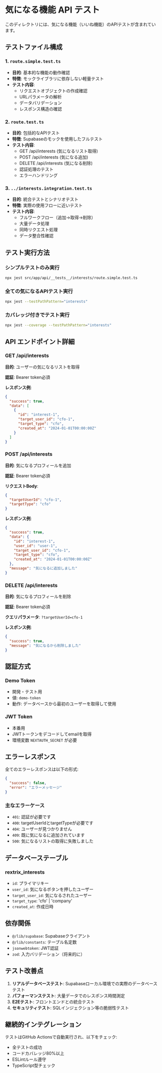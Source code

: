# 気になる機能 API テスト

このディレクトリには、気になる機能（いいね機能）のAPIテストが含まれています。

## テストファイル構成

### 1. `route.simple.test.ts`
- **目的**: 基本的な機能の動作確認
- **特徴**: モックライブラリに依存しない軽量テスト
- **テスト内容**:
  - リクエストオブジェクトの作成確認
  - URLパラメータの解析
  - データバリデーション
  - レスポンス構造の確認

### 2. `route.test.ts`
- **目的**: 包括的なAPIテスト
- **特徴**: Supabaseのモックを使用したフルテスト
- **テスト内容**:
  - GET /api/interests (気になるリスト取得)
  - POST /api/interests (気になる追加)
  - DELETE /api/interests (気になる削除)
  - 認証処理のテスト
  - エラーハンドリング

### 3. `../interests.integration.test.ts`
- **目的**: 統合テストとシナリオテスト
- **特徴**: 実際の使用フローに近いテスト
- **テスト内容**:
  - フルワークフロー（追加→取得→削除）
  - 大量データ処理
  - 同時リクエスト処理
  - データ整合性確認

## テスト実行方法

### シンプルテストのみ実行
```bash
npx jest src/app/api/__tests__/interests/route.simple.test.ts
```

### 全ての気になるAPIテスト実行
```bash
npx jest --testPathPattern="interests"
```

### カバレッジ付きでテスト実行
```bash
npx jest --coverage --testPathPattern="interests"
```

## API エンドポイント詳細

### GET /api/interests
**目的**: ユーザーの気になるリストを取得

**認証**: Bearer token必須

**レスポンス例**:
```json
{
  "success": true,
  "data": [
    {
      "id": "interest-1",
      "target_user_id": "cfo-1",
      "target_type": "cfo",
      "created_at": "2024-01-01T00:00:00Z"
    }
  ]
}
```

### POST /api/interests
**目的**: 気になるプロフィールを追加

**認証**: Bearer token必須

**リクエストBody**:
```json
{
  "targetUserId": "cfo-1",
  "targetType": "cfo"
}
```

**レスポンス例**:
```json
{
  "success": true,
  "data": {
    "id": "interest-1",
    "user_id": "user-1",
    "target_user_id": "cfo-1",
    "target_type": "cfo",
    "created_at": "2024-01-01T00:00:00Z"
  },
  "message": "気になるに追加しました"
}
```

### DELETE /api/interests
**目的**: 気になるプロフィールを削除

**認証**: Bearer token必須

**クエリパラメータ**: `?targetUserId=cfo-1`

**レスポンス例**:
```json
{
  "success": true,
  "message": "気になるから削除しました"
}
```

## 認証方式

### Demo Token
- 開発・テスト用
- 値: `demo-token`
- 動作: データベースから最初のユーザーを取得して使用

### JWT Token
- 本番用
- JWTトークンをデコードしてemailを取得
- 環境変数 `NEXTAUTH_SECRET` が必要

## エラーレスポンス

全てのエラーレスポンスは以下の形式:
```json
{
  "success": false,
  "error": "エラーメッセージ"
}
```

### 主なエラーケース
- `401`: 認証が必要です
- `400`: targetUserIdとtargetTypeが必要です
- `404`: ユーザーが見つかりません
- `409`: 既に気になるに追加されています
- `500`: 気になるリストの取得に失敗しました

## データベーステーブル

### rextrix_interests
- `id`: プライマリキー
- `user_id`: 気になるボタンを押したユーザー
- `target_user_id`: 気になるされたユーザー
- `target_type`: 'cfo' | 'company'
- `created_at`: 作成日時

## 依存関係

- `@/lib/supabase`: Supabaseクライアント
- `@/lib/constants`: テーブル名定数
- `jsonwebtoken`: JWT認証
- `zod`: 入力バリデーション（将来的に）

## テスト改善点

1. **リアルデータベーステスト**: Supabaseローカル環境での実際のデータベーステスト
2. **パフォーマンステスト**: 大量データでのレスポンス時間測定
3. **E2Eテスト**: フロントエンドとの統合テスト
4. **セキュリティテスト**: SQLインジェクション等の脆弱性テスト

## 継続的インテグレーション

テストはGitHub Actionsで自動実行され、以下をチェック:
- 全テストの成功
- コードカバレッジ80%以上
- ESLintルール遵守
- TypeScript型チェック